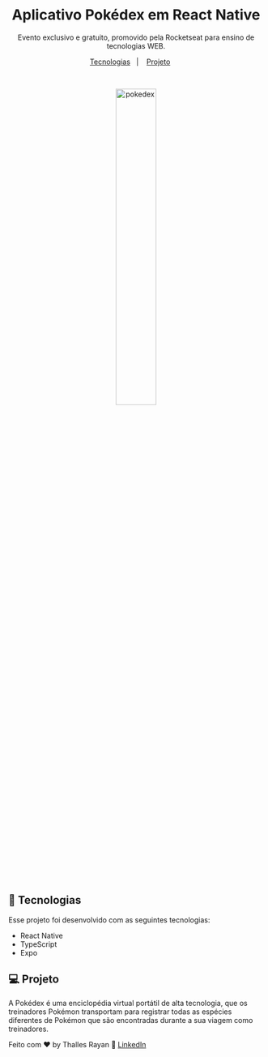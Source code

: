 <h1 align="center"> Aplicativo Pokédex em React Native </h1>

<p align="center">
Evento exclusivo e gratuito, promovido pela Rocketseat para ensino de tecnologias WEB.
</p>

<p align="center">
  <a href="#-tecnologias">Tecnologias</a>&nbsp;&nbsp;&nbsp;|&nbsp;&nbsp;&nbsp;
  <a href="#-projeto">Projeto</a>&nbsp;&nbsp;&nbsp;&nbsp;&nbsp;&nbsp;
</p>

<br>

<p align="center">
  <img alt="pokedex" src="http://pa1.narvii.com/6111/4d07070b3f6dbb1b52875a4bb8a7ca6492a861c9_00.gif" width="40%">
</p>

## 🚀 Tecnologias

Esse projeto foi desenvolvido com as seguintes tecnologias:

- React Native
- TypeScript
- Expo

## 💻 Projeto

A Pokédex é uma enciclopédia virtual portátil de alta tecnologia, que os treinadores Pokémon transportam para registrar todas as espécies diferentes de Pokémon que são encontradas durante a sua viagem como treinadores.




Feito com ♥ by Thalles Rayan :wave: [LinkedIn](https://www.linkedin.com/in/thalles-rayan-03ab6b152/)

